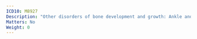 ```yaml
---
ICD10: M8927
Description: "Other disorders of bone development and growth: Ankle and foot"
Matters: No
Weight: 0
---
```


